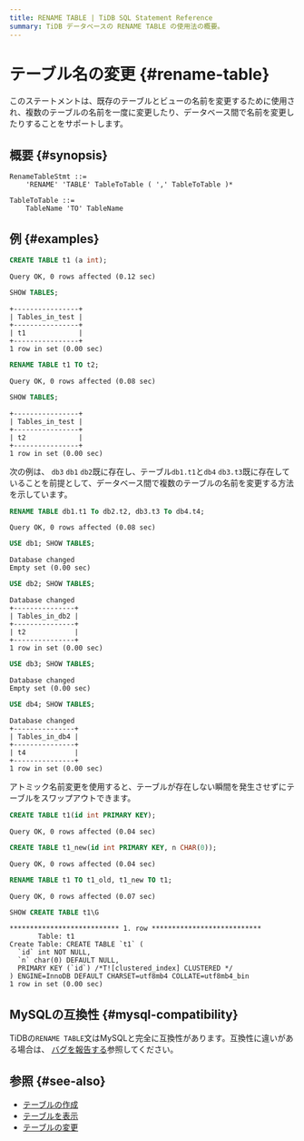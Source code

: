 ```yaml
---
title: RENAME TABLE | TiDB SQL Statement Reference
summary: TiDB データベースの RENAME TABLE の使用法の概要。
---
```


# テーブル名の変更 {#rename-table}

このステートメントは、既存のテーブルとビューの名前を変更するために使用され、複数のテーブルの名前を一度に変更したり、データベース間で名前を変更したりすることをサポートします。

## 概要 {#synopsis}

```ebnf+diagram
RenameTableStmt ::=
    'RENAME' 'TABLE' TableToTable ( ',' TableToTable )*

TableToTable ::=
    TableName 'TO' TableName
```

## 例 {#examples}

```sql
CREATE TABLE t1 (a int);
```

    Query OK, 0 rows affected (0.12 sec)

```sql
SHOW TABLES;
```

    +----------------+
    | Tables_in_test |
    +----------------+
    | t1             |
    +----------------+
    1 row in set (0.00 sec)

```sql
RENAME TABLE t1 TO t2;
```

    Query OK, 0 rows affected (0.08 sec)

```sql
SHOW TABLES;
```

    +----------------+
    | Tables_in_test |
    +----------------+
    | t2             |
    +----------------+
    1 row in set (0.00 sec)

次の例は、 `db3` `db1` `db2`既に存在し、テーブル`db1.t1`と`db4` `db3.t3`既に存在していることを前提として、データベース間で複数のテーブルの名前を変更する方法を示しています。

```sql
RENAME TABLE db1.t1 To db2.t2, db3.t3 To db4.t4;
```

    Query OK, 0 rows affected (0.08 sec)

```sql
USE db1; SHOW TABLES;
```

    Database changed
    Empty set (0.00 sec)

```sql
USE db2; SHOW TABLES;
```

    Database changed
    +---------------+
    | Tables_in_db2 |
    +---------------+
    | t2            |
    +---------------+
    1 row in set (0.00 sec)

```sql
USE db3; SHOW TABLES;
```

    Database changed
    Empty set (0.00 sec)

```sql
USE db4; SHOW TABLES;
```

    Database changed
    +---------------+
    | Tables_in_db4 |
    +---------------+
    | t4            |
    +---------------+
    1 row in set (0.00 sec)

アトミック名前変更を使用すると、テーブルが存在しない瞬間を発生させずにテーブルをスワップアウトできます。

```sql
CREATE TABLE t1(id int PRIMARY KEY);
```

    Query OK, 0 rows affected (0.04 sec)

```sql
CREATE TABLE t1_new(id int PRIMARY KEY, n CHAR(0));
```

    Query OK, 0 rows affected (0.04 sec)

```sql
RENAME TABLE t1 TO t1_old, t1_new TO t1;
```

    Query OK, 0 rows affected (0.07 sec)

```sql
SHOW CREATE TABLE t1\G
```

    *************************** 1. row ***************************
           Table: t1
    Create Table: CREATE TABLE `t1` (
      `id` int NOT NULL,
      `n` char(0) DEFAULT NULL,
      PRIMARY KEY (`id`) /*T![clustered_index] CLUSTERED */
    ) ENGINE=InnoDB DEFAULT CHARSET=utf8mb4 COLLATE=utf8mb4_bin
    1 row in set (0.00 sec)

## MySQLの互換性 {#mysql-compatibility}

TiDBの`RENAME TABLE`文はMySQLと完全に互換性があります。互換性に違いがある場合は、 [バグを報告する](https://docs.pingcap.com/tidb/stable/support)参照してください。

## 参照 {#see-also}

-   [テーブルの作成](/sql-statements/sql-statement-create-table.md)
-   [テーブルを表示](/sql-statements/sql-statement-show-tables.md)
-   [テーブルの変更](/sql-statements/sql-statement-alter-table.md)
